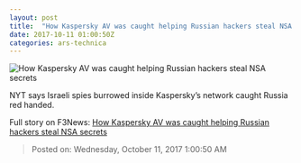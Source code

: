 ```yaml
---
layout: post
title:  "How Kaspersky AV was caught helping Russian hackers steal NSA secrets"
date: 2017-10-11 01:00:50Z
categories: ars-technica
---
```


![How Kaspersky AV was caught helping Russian hackers steal NSA secrets](https://cdn.arstechnica.net/wp-content/uploads/2017/10/kaspersky-lab-moscow-office-760x380.jpg)

NYT says Israeli spies burrowed inside Kaspersky’s network caught Russia red handed.


Full story on F3News: [How Kaspersky AV was caught helping Russian hackers steal NSA secrets](http://www.f3nws.com/n/ga2rFE)

> Posted on: Wednesday, October 11, 2017 1:00:50 AM
